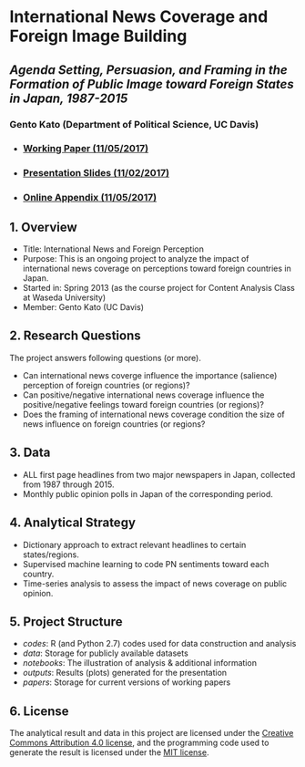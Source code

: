 # **International News Coverage and Foreign Image Building**
## *Agenda Setting, Persuasion, and Framing in the Formation of Public Image toward Foreign States in Japan, 1987-2015*

### Gento Kato (Department of Political Science, UC Davis)


* ### [Working Paper (11/05/2017)](paper/Kato2017inne_171105.pdf)
* ### [Presentation Slides (11/02/2017)](paper/Kato2017inne_slides_171102.pdf)
* ### [Online Appendix (11/05/2017)](notebooks/v3_SummaryNotebook.ipynb)

## 1. Overview

  * Title: International News and Foreign Perception
  * Purpose: This is an ongoing project to analyze the impact of international news coverage on perceptions toward foreign countries in Japan.
  * Started in: Spring 2013 (as the course project for Content Analysis Class at Waseda University)
  * Member: Gento Kato (UC Davis)

## 2. Research Questions

The project answers following questions (or more).

 * Can international news coverge influence the importance (salience) perception of foreign countries (or regions)?
 * Can positive/negative international news coverage influence the positive/negative feelings toward foreign countries (or regions)?
 * Does the framing of international news coverage condition the size of news influence on foreign countries (or regions?

## 3. Data

 * ALL first page headlines from two major newspapers in Japan, collected from 1987 through 2015.
 * Monthly public opinion polls in Japan of the corresponding period.

## 4. Analytical Strategy

 * Dictionary approach to extract relevant headlines to certain states/regions.
 * Supervised machine learning to code PN sentiments toward each country.
 * Time-series analysis to assess the impact of news coverage on public opinion.

## 5. Project Structure

 * *codes*: R (and Python 2.7) codes used for data construction and analysis
 * *data*: Storage for publicly available datasets
 * *notebooks*: The illustration of analysis & additional information
 * *outputs*: Results (plots) generated for the presentation
 * *papers*: Storage for current versions of working papers

## 6. License

The analytical result and data in this project are licensed under the [Creative Commons Attribution 4.0 license](https://choosealicense.com/licenses/cc-by-4.0/), and the programming code used to generate the result is licensed under the [MIT license](https://choosealicense.com/licenses/mit/).
